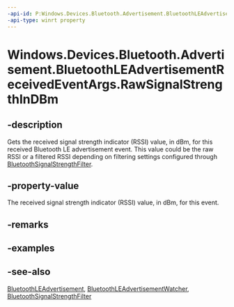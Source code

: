 ```yaml
---
-api-id: P:Windows.Devices.Bluetooth.Advertisement.BluetoothLEAdvertisementReceivedEventArgs.RawSignalStrengthInDBm
-api-type: winrt property
---
```


<!-- Property syntax
public short RawSignalStrengthInDBm { get; }
-->

# Windows.Devices.Bluetooth.Advertisement.BluetoothLEAdvertisementReceivedEventArgs.RawSignalStrengthInDBm

## -description
Gets the received signal strength indicator (RSSI) value, in dBm, for this received Bluetooth LE advertisement event. This value could be the raw RSSI or a filtered RSSI depending on filtering settings configured through [BluetoothSignalStrengthFilter](../windows.devices.bluetooth/bluetoothsignalstrengthfilter.md).

## -property-value
The received signal strength indicator (RSSI) value, in dBm, for this event.

## -remarks

## -examples

## -see-also
[BluetoothLEAdvertisement](bluetoothleadvertisement.md), [BluetoothLEAdvertisementWatcher](bluetoothleadvertisementwatcher.md), [BluetoothSignalStrengthFilter](../windows.devices.bluetooth/bluetoothsignalstrengthfilter.md)